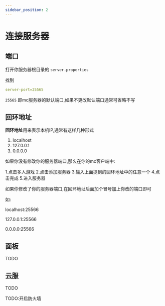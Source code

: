 ```yaml
---
sidebar_position: 2
---
```


# 连接服务器

## 端口

打开你服务器根目录的 `server.properties`

找到

```yaml
server-port=25565
```

`25565` 即mc服务器的默认端口,如果不更改默认端口通常可省略不写

## 回环地址

**回环地址**用来表示本机IP,通常有这样几种形式

1. localhost
2. 127.0.0.1
3. 0.0.0.0

如果你没有修改你的服务器端口,那么在你的mc客户端中:

1.点击多人游戏
2.点击添加服务器
3.输入上面提到的回环地址中的任意一个
4.点击完成
5.进入服务器

如果你修改了你的服务器端口,在回环地址后面加个冒号加上你改的端口即可

如:

localhost:25566

127.0.0.1:25566

0.0.0.0:25566

## 面板

TODO

## 云服

TODO

TODO:开启防火墙
